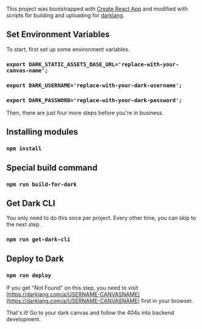 This project was bootstrapped with [Create React App](https://github.com/facebook/create-react-app) and modified with scripts for building and uploading for [darklang](https://darklang.com).

## Set Environment Variables

To start, first set up some environment variables.

### `export DARK_STATIC_ASSETS_BASE_URL='replace-with-your-canvas-name';`
### `export DARK_USERNAME='replace-with-your-dark-username';`
### `export DARK_PASSWORD='replace-with-your-dark-password';`

Then, there are just four more steps before you're in business.

## Installing modules
### `npm install`

## Special build command
### `npm run build-for-dark`

## Get Dark CLI
You only need to do this once per project. Every other time, you can skip to the next step.
### `npm run get-dark-cli`

## Deploy to Dark
### `npm run deploy`
If you get "Not Found" on this step, you need to visit [https://darklang.com/a/USERNAME-CANVASNAME](https://darklang.com/a/USERNAME-CANVASNAME) first in your browser.

That's it! Go to your dark canvas and follow the 404s into backend development.